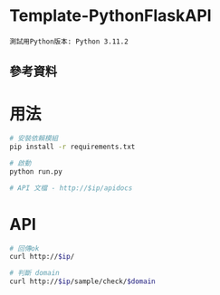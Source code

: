 # Template-PythonFlaskAPI

```
測試用Python版本: Python 3.11.2
```

## 參考資料

[]()

# 用法

```bash
# 安裝依賴模組
pip install -r requirements.txt

# 啟動
python run.py

# API 文檔 - http://$ip/apidocs
```

# API

```bash
# 回傳ok
curl http://$ip/

# 判斷 domain
curl http://$ip/sample/check/$domain
```
